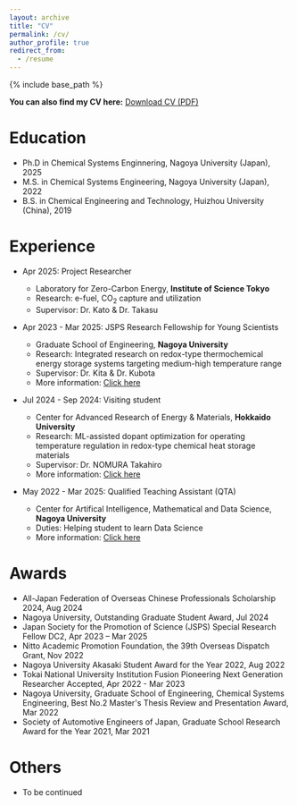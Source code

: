 ```yaml
---
layout: archive
title: "CV"
permalink: /cv/
author_profile: true
redirect_from:
  - /resume
---
```


{% include base_path %}

**You can also find my CV here:** [Download CV (PDF)](/files/cv.pdf)  

Education
======
* Ph.D in Chemical Systems Enginnering, Nagoya University (Japan), 2025
* M.S. in Chemical Systems Engineering, Nagoya University (Japan), 2022
* B.S. in Chemical Engineering and Technology, Huizhou University (China), 2019

Experience
======
* Apr 2025: Project Researcher
  * Laboratory for Zero-Carbon Energy, **Institute of Science Tokyo**
  * Research: e-fuel, CO<sub>2</sub> capture and utilization
  * Supervisor: Dr. Kato & Dr. Takasu

* Apr 2023 - Mar 2025: JSPS Research Fellowship for Young Scientists
  * Graduate School of Engineering, **Nagoya University**
  * Research: Integrated research on redox-type thermochemical energy storage systems targeting medium-high temperature range
  * Supervisor: Dr. Kita & Dr. Kubota
  * More information: [Click here](https://kaken.nii.ac.jp/en/grant/KAKENHI-PROJECT-23KJ1071)

* Jul 2024 - Sep 2024: Visiting student
  * Center for Advanced Research of Energy & Materials, **Hokkaido University**
  * Research: ML-assisted dopant optimization for operating temperature regulation in redox-type chemical heat storage materials
  * Supervisor: Dr. NOMURA Takahiro
  * More information: [Click here](https://www.eng.hokudai.ac.jp/labo/exergy/)

* May 2022 - Mar 2025: Qualified Teaching Assistant (QTA)
  * Center for Artifical Intelligence, Mathematical and Data Science, **Nagoya University**
  * Duties: Helping student to learn Data Science
  * More information: [Click here](https://www.mds.nagoya-u.ac.jp/)

Awards
======
* All-Japan Federation of Overseas Chinese Professionals Scholarship 2024, Aug 2024
* Nagoya University, Outstanding Graduate Student Award, Jul 2024
* Japan Society for the Promotion of Science (JSPS) Special Research Fellow DC2, Apr 2023 – Mar 2025
* Nitto Academic Promotion Foundation, the 39th Overseas Dispatch Grant, Nov 2022
* Nagoya University Akasaki Student Award for the Year 2022, Aug 2022
* Tokai National University Institution Fusion Pioneering Next Generation Researcher Accepted, Apr 2022 - Mar 2023
* Nagoya University, Graduate School of Engineering, Chemical Systems Engineering, Best No.2 Master's Thesis Review and Presentation Award, Mar 2022
* Society of Automotive Engineers of Japan, Graduate School Research Award for the Year 2021, Mar 2021

Others
======
* To be continued
